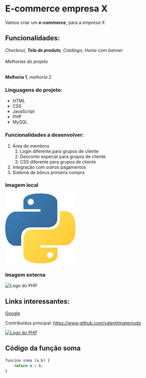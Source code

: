 # E-commerce empresa X

Vamos criar um **e-commerce**, para a *empresa* X

## Funcionalidades:

_Checkout, **Tela de produto**, Catálogo, Home com banner_

###### Melhorias do projeto

__Melhoria 1__, _melhoria 2_

### Linguagens do projeto:

* HTML
* CSS
* JavaScript
* PHP
* MySQL

### Funcionalidades a desenvolver:

1. Área de membros
    1. Login diferente para grupos de cliente
    2. Desconto especial para grupos de cliente
    3. CSS diferente para grupos de cliente
2. Integração com outros pagamentos
3. Sistema de bônus primeira compra

### Imagem local

![Logo do Python](img/download.jpg)

### Imagem externa

![Logo do PHP](https://w7.pngwing.com/pngs/270/145/png-transparent-php-web-development-javascript-logo-c-others-blue-text-trademark.png)

## Links interessantes:

[Google](https://www.google.com)

Contribuidos principal: https://www.github.com/valenthinatemudo

[![Logo do PHP](https://w7.pngwing.com/pngs/270/145/png-transparent-php-web-development-javascript-logo-c-others-blue-text-trademark.png)](https://www.github.com/valenthinatemudo)

## Código da função soma

```javascript
funcion soma (a,b) {
    return a + b;
}
```